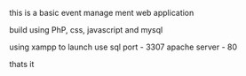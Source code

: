 this is a basic event manage ment web application

build using PhP, css, javascript and mysql


using xampp to launch
use sql port - 3307
apache server - 80


thats it


